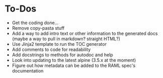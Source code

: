 # To-Dos
-   Get the coding done...
-   Remove copy-pasta stuff
-   Add a way to add intro text or other information to the generated docs (maybe a way to pull in markdown? straight HTML?)
-   Use Jinja2 template to run the TOC generator
-   Add comments to code for readability
-   Add docstrings to methods for autodoc and help
-   Look into updating to the latest alpine (3.5.x at the moment)
-   Figure out how metadata can be added to the RAML spec's documentation
